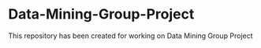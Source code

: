 # Data-Mining-Group-Project
This repository has been created for working on Data Mining Group Project
